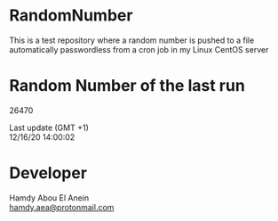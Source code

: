 # RandomNumber    
This is a test repository where a random number is pushed to a file automatically passwordless from a cron job in my Linux CentOS server    
# Random Number of the last run   
26470
      
Last update (GMT +1)    
12/16/20 14:00:02
# Developer    
Hamdy Abou El Anein   
hamdy.aea@protonmail.com
